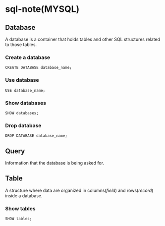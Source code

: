 # sql-note(MYSQL)

## Database

A database is a container that holds tables and other SQL structures related to those tables.

### Create a database

`CREATE DATABASE database_name;`

### Use database

`USE database_name;`

### Show databases

`SHOW databases;`

### Drop database

`DROP DATABASE database_name;`

## Query

Information that the database is being asked for.

## Table

A structure where data are organized in columns(<em>field</em>) and rows(<em>record</em>) inside a database.

### Show tables

`SHOW tables;`
